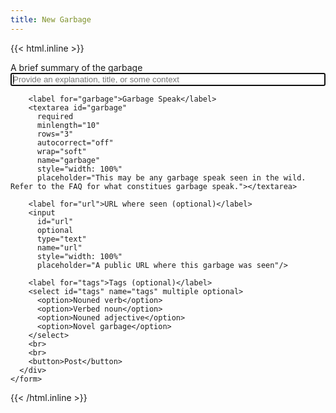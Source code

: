 ```yaml
---
title: New Garbage
---
```


{{< html.inline >}}
    <form hx-post="{{ .Site.Params.apiBaseUrl }}/garbage/new">
      <div hx-target="this" hx-swap="innerHTML">
        <label for="title">A brief summary of the garbage</label>
        <input
          id="title"
          autofocus
          rquired
          type="text"
          name="title"
          style="width: 100%"
          placeholder="Provide an explanation, title, or some context"/>

        <label for="garbage">Garbage Speak</label>
        <textarea id="garbage"
          required
          minlength="10"
          rows="3"
          autocorrect="off"
          wrap="soft"
          name="garbage"
          style="width: 100%"
          placeholder="This may be any garbage speak seen in the wild. Refer to the FAQ for what constitues garbage speak."></textarea>

        <label for="url">URL where seen (optional)</label>
        <input
          id="url"
          optional
          type="text"
          name="url"
          style="width: 100%"
          placeholder="A public URL where this garbage was seen"/>

        <label for="tags">Tags (optional)</label>
        <select id="tags" name="tags" multiple optional>
          <option>Nouned verb</option>
          <option>Verbed noun</option>
          <option>Nouned adjective</option>
          <option>Novel garbage</option>
        </select>
        <br>
        <br>
        <button>Post</button>
      </div>
    </form>
{{< /html.inline >}}



